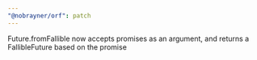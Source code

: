 ```yaml
---
"@nobrayner/orf": patch
---
```


Future.fromFallible now accepts promises as an argument, and returns a FallibleFuture based on the promise
